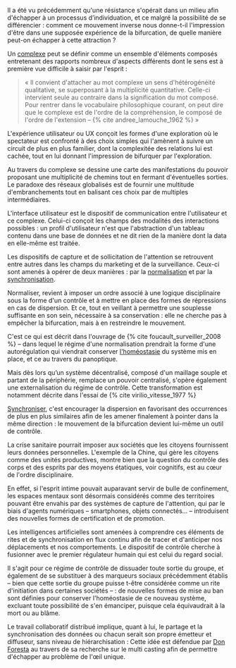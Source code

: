Il a été vu précédemment qu'une résistance s'opérait dans un milieu afin d'échapper à un processus d’individuation, et ce malgré la possibilité de se différencier : comment ce mouvement inverse nous donne-t-il l'impression d'être dans une supposée expérience de la bifurcation, de quelle manière peut-on échapper à cette attraction ?

Un [complexe](https://bifurcation.etxetxe.fr/7-annexes/lexique/) peut se définir comme un ensemble d'éléments composés entretenant des rapports nombreux d'aspects différents dont le sens est à première vue difficile à saisir par l'esprit :

>« Il convient d'attacher au mot complexe un sens d'hétérogénéité qualitative, se superposant à la multiplicité quantitative. Celle-ci intervient seule au contraire dans la signification du mot composé. Pour rentrer dans le vocabulaire philosophique courant, on peut dire que le complexe est de l'ordre de la compréhension, le composé de l'ordre de l'extension &ndash; {% cite andree_lamouche_1962 %} »

L'expérience utilisateur ou UX conçoit les formes d'une exploration où le spectateur est confronté à des choix simples qui l'amènent à suivre un circuit de plus en plus familier, dont la complexitée des relations lui est cachée, tout en lui donnant l'impression de bifurquer par l'exploration.

Au travers du complexe se dessine une carte des manifestations du pouvoir proposant une multiplicité de chemins tout en fermant d'éventuelles sorties. Le paradoxe des réseaux globalisés est de fournir une multitude d'embranchements tout en balisant ces choix par de multiples intermédiaires.

L'interface utilisateur est le dispositif de communication entre l'utilisateur et ce complexe. Celui-ci conçoit les champs des modalités des interactions possibles : un profil d'utilisateur n'est que l'abstraction d'un tableau contenu dans une base de données et ne dit rien de la manière dont la data en elle-même est traitée.

Les dispositifs de capture et de sollicitation de l'attention se retrouvent entre autres dans les champs du marketing et de la surveillance. Ceux-ci sont amenés à opérer de deux manières : par la [normalisation](https://bifurcation.etxetxe.fr/7-annexes/lexique/) et par la [synchronisation](https://bifurcation.etxetxe.fr/7-annexes/lexique/).

Normaliser, revient à imposer un ordre associé à une logique disciplinaire sous la forme d'un contrôle et à mettre en place des formes de répressions en cas de dispersion. Et ce, tout en veillant à permettre une souplesse suffisante en son sein, nécessaire à sa conservation : elle ne cherche pas à empêcher la bifurcation, mais à en restreindre le mouvement.

C'est ce qui est décrit dans l'ouvrage de {% cite foucault_surveiller_2008 %} &ndash; dans lequel le régime d'une normalisation prendrait la forme d'une autorégulation qui viendrait conserver [l'homéostasie](https://bifurcation.etxetxe.fr/7-annexes/lexique/) du système mis en place, et ce au travers du panoptique.

Mais dès lors qu’un système décentralisé, composé d'un maillage souple et partant de la périphérie, remplace un pouvoir centralisé, s'opère également une externalisation du régime de contrôle. Cette transformation est notamment décrite dans l'essai de {% cite virilio_vitesse_1977 %}

[Synchroniser](https://bifurcation.etxetxe.fr/7-annexes/lexique/), c'est encourager la dispersion en favorisant des occurrences de plus en plus similaires afin de les amener finalement à pointer dans la même direction : le mouvement de la bifurcation devient lui-même un outil de contrôle.

La crise sanitaire pourrait imposer aux sociétés que les citoyens fournissent leurs données personnelles. L'exemple de la Chine, qui gère les citoyens comme des unités productives, montre bien que la question du contrôle des corps et des esprits par des moyens étatiques, voir cognitifs, est au cœur de l'ordre disciplinaire.

En effet, si l'esprit intime pouvait auparavant servir de bulle de confinement, les espaces mentaux sont désormais considérés comme des territoires pouvant être envahis par des systèmes de capture de l'attention, qui par le biais d'agents numériques &ndash; smartphones, objets connectés... &ndash; introduisent des nouvelles formes de certification et de promotion.

Les intelligences artificielles sont amenées à comprendre ces éléments de rites et de synchronisation en flux continu afin de tracer et d'anticiper nos déplacements et nos comportements. Le dispositif de contrôle cherche à fusionner avec le premier régulateur humain qui est celui du regard social.

Il s'agit pour ce régime de contrôle de dissuader toute sortie du groupe, et également de se substituer à des marqueurs sociaux précédemment établis &ndash; bien que cette sortie du groupe puisse t-être considérée comme un rite d'initiation dans certaines sociétés &ndash; : de nouvelles formes de mise au ban sont définies pour conserver l'homéostasie de ce nouveau système, excluant toute possibilité de s'en émanciper, puisque cela équivaudrait à la mort ou au blâme.

Le travail collaboratif distribué implique, quant à lui, le partage et la synchronisation des données ou chacun serait son propre émetteur et diffuseur, sans niveau de hiérarchisation : Cette idée est défendue par [Don Foresta](https://www.youtube.com/watch?v=iRGWVtc_Jbc) au travers de sa recherche sur le multi casting afin de permettre d'échapper au problème de l'œil unique.
